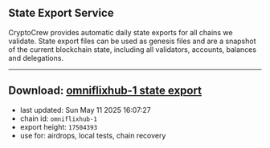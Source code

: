 ## State Export Service
CryptoCrew provides automatic daily state exports for all chains we validate. State export files can be used as genesis files and are a snapshot of the current blockchain state, including all validators, accounts, balances and delegations.

---
**Download: [omniflixhub-1 state export](https://dl-eu2.ccvalidators.com/SERVICE/omniflixhub/omniflixhub-1_export_17504393.json)**
---

- last updated: Sun May 11 2025 16:07:27
- chain id: `omniflixhub-1`
- export height: `17504393`
- use for: airdrops, local tests, chain recovery
